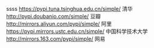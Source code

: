 ssss
https://pypi.tuna.tsinghua.edu.cn/simple/ 清华
http://pypi.doubanio.com/simple/ 豆瓣
http://mirrors.aliyun.com/pypi/simple/ 阿里
https://pypi.mirrors.ustc.edu.cn/simple/ 中国科学技术大学
http://mirrors.163.com/pypi/simple/ 网易
